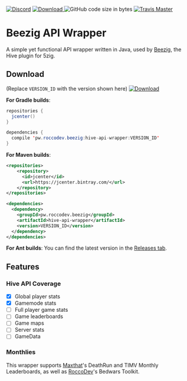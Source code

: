 [![Discord](https://img.shields.io/discord/346695724253184014.svg?style=popout)](http://discord.gg/se7zJsU)
 [ ![Download](https://api.bintray.com/packages/roccodev/hive-api-wrapper/hive-api-wrapper/images/download.svg) ](https://bintray.com/roccodev/hive-api-wrapper/hive-api-wrapper/_latestVersion)
![GitHub code size in bytes](https://img.shields.io/github/languages/code-size/Beezig/hive-api-wrapper.svg)
[![Travis Master](https://travis-ci.org/Beezig/hive-api-wrapper.svg?branch=master)](http://travis-ci.org/Beezig/hive-api-wrapper)
# Beezig API Wrapper
A simple yet functional API wrapper written in Java, used by [Beezig](https://github.com/Beezig/Beezig), the Hive plugin for 5zig.

## Download

(Replace `VERSION_ID` with the version shown here)    [ ![Download](https://api.bintray.com/packages/roccodev/hive-api-wrapper/hive-api-wrapper/images/download.svg) ](https://bintray.com/roccodev/hive-api-wrapper/hive-api-wrapper/_latestVersion)

**For Gradle builds**:  
```java
repositories {
  jcenter()
}

dependencies {
  compile 'pw.roccodev.beezig:hive-api-wrapper:VERSION_ID'
}

```
**For Maven builds**:  
```xml
<repositories>
    <repository>
      <id>jcenter</id>
      <url>https://jcenter.bintray.com/</url>
    </repository>
</repositories>

<dependencies>
  <dependency>
    <groupId>pw.roccodev.beezig</groupId> 
    <artifactId>hive-api-wrapper</artifactId> 
    <version>VERSION_ID</version>
  </dependency>
</dependencies>

```
**For Ant builds**: You can find the latest version in the [Releases tab](https://github.com/Beezig/hive-api-wrapper/releases/latest).

## Features

### Hive API Coverage
- [x] Global player stats
- [x] Gamemode stats
- [ ] Full player game stats
- [ ] Game leaderboards
- [ ] Game maps
- [ ] Server stats
- [ ] GameData

### Monthlies
This wrapper supports [Maxthat](https://github.com/Maxthat)'s DeathRun and TIMV Monthly Leaderboards, as well as [RoccoDev](https://github.com/RoccoDev)'s Bedwars Toolkit.

